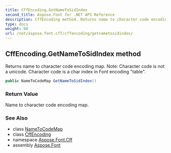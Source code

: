 ```yaml
---
title: CffEncoding.GetNameToSidIndex
second_title: Aspose.Font for .NET API Reference
description: CffEncoding method. Returns name to character code encoding map. Note Character code is not a unicode. Character code is a char index in Font encoding table
type: docs
weight: 60
url: /net/aspose.font.cff/cffencoding/getnametosidindex/
---
```

## CffEncoding.GetNameToSidIndex method

Returns name to character code encoding map. Note: Character code is not a unicode. Character code is a char index in Font encoding "table".

```csharp
public NameToCodeMap GetNameToSidIndex()
```

### Return Value

Name to character code encoding map.

### See Also

* class [NameToCodeMap](../../../aspose.font/nametocodemap/)
* class [CffEncoding](../)
* namespace [Aspose.Font.Cff](../../cffencoding/)
* assembly [Aspose.Font](../../../)


